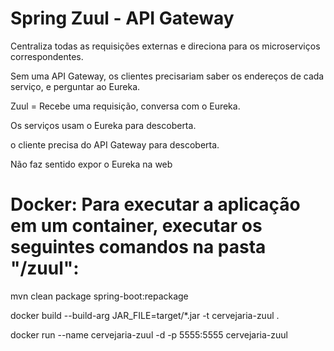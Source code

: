 # Spring Zuul - API Gateway

Centraliza todas as requisições externas e direciona para os microserviços correspondentes.

Sem uma API Gateway, os clientes precisariam saber os endereços de cada serviço, e perguntar ao Eureka.

Zuul = Recebe uma requisição, conversa com o Eureka.

Os serviços usam o Eureka para descoberta.

o cliente precisa do API Gateway para descoberta.

Não faz sentido expor o Eureka na web



# Docker: Para executar a aplicação em um container, executar os seguintes comandos na pasta "/zuul":

mvn clean package spring-boot:repackage

docker build --build-arg JAR_FILE=target/*.jar -t cervejaria-zuul .

docker run --name cervejaria-zuul -d -p 5555:5555 cervejaria-zuul
